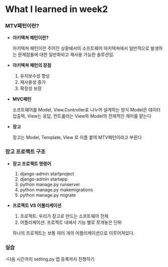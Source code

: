 # What I learned in week2

### MTV패턴이란? ###

- **아키텍쳐 패턴이란?**

    아키텍쳐 패턴이란 주어진 상황에서의 소프트웨어 아키텍쳐에서 
    일반적으로 발생하는 문제점들에 대한 일반화되고 재사용 가능한 솔루션임.

- **아키텍쳐 패턴의 장점**

    1. 유지보수성 향상
    2. 재사용성 증가
    3. 확장성 보장

- **MVC패턴**

    소프트웨어를 Model, View,Controller로 나누어 설계하는 방식
    Model은 데이터 입출력, View는 응답, 컨트롤러는 View와 Model의 전체적인 제어를 맡는다

- **장고**

    장고는 Model, Template, View 로 이름 붙여 MTV패턴이라고 부른다

### 장고 프로젝트 구조 ###

- **장고 프로젝트 명령어**

    1. django-admin startproject
    2. django-admin startapp
    3. python manage.py runserver
    4. python manage.py makemigrations
    5. python manage.py migrate

- **프로젝트 VS 어플리케이션**

    1. 프로젝트: 우리가 장고로 만드는 소프트웨어 전체
    2. 어플리케이션: 프로젝트 내에서 기능 별로 쪼개놓은 단위

    하나의 프로젝트는 보통 여러 개의 어플리케이션으로 이루어져있다.

### 실습 ###
-다음 시간까지 setting.py 앱 등록까지 진행하기




